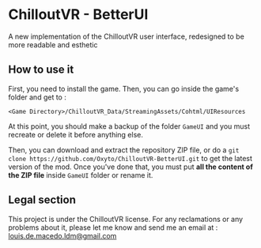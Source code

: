 # ChilloutVR - BetterUI

A new implementation of the ChilloutVR user interface, redesigned to be more readable and esthetic

## How to use it

First, you need to install the game. Then, you can go inside the game's folder and get to :

`<Game Directory>/ChilloutVR_Data/StreamingAssets/Cohtml/UIResources`

At this point, you should make a backup of the folder `GameUI` and you must recreate or delete it before anything else.

Then, you can download and extract the repository ZIP file, or do a `git clone https://github.com/Oxyto/ChilloutVR-BetterUI.git` to get the latest version of the mod. Once you've done that, you must put **all the content of the ZIP file** inside `GameUI` folder or rename it.

## Legal section

This project is under the ChilloutVR license. For any reclamations or any problems about it, please let me know and send me an email at : louis.de.macedo.ldm@gmail.com 
